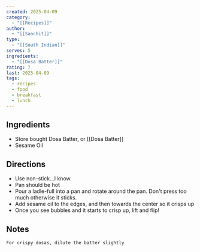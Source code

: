 ```yaml
---
created: 2025-04-09
category:
  - "[[Recipes]]"
author:
  - "[[Sanchit]]"
type:
  - "[[South Indian]]"
serves: 5
ingredients:
  - "[[Dosa Batter]]"
rating: 7
last: 2025-04-09
tags:
  - recipes
  - food
  - breakfast
  - lunch
---
```

## Ingredients

- Store bought Dosa Batter, or [[Dosa Batter]]
- Sesame Oil

## Directions

- Use non-stick…I know.
- Pan should be hot
- Pour a ladle-full into a pan and rotate around the pan. Don't press too much otherwise it sticks.
- Add sesame oil to the edges, and then towards the center so it crisps up
- Once you see bubbles and it starts to crisp up, lift and flip!

## Notes

```ad-note
For crispy dosas, dilute the batter slightly
```